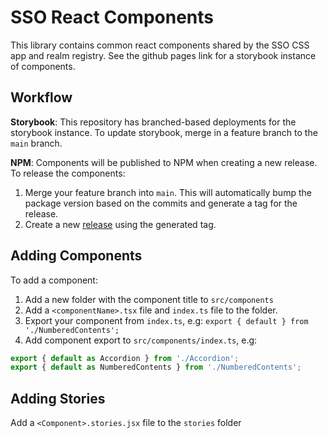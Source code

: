 # SSO React Components

This library contains common react components shared by the SSO CSS app and realm registry.
See the github pages link for a storybook instance of components.

## Workflow

**Storybook**: This repository has branched-based deployments for the storybook instance. To update
storybook, merge in a feature branch to the `main` branch.

**NPM**: Components will be published to NPM when creating a new release. To release the components:

1. Merge your feature branch into `main`. This will automatically bump the package version based on the commits and generate a tag for the release.
2. Create a new [release](https://docs.github.com/en/repositories/releasing-projects-on-github/managing-releases-in-a-repository) using the generated tag.

## Adding Components

To add a component:

1. Add a new folder with the component title to `src/components`
2. Add a `<componentName>.tsx` file and `index.ts` file to the folder.
3. Export your component from `index.ts`, e.g:
   `export { default } from './NumberedContents';`
4. Add component export to `src/components/index.ts`, e.g:

```js
export { default as Accordion } from './Accordion';
export { default as NumberedContents } from './NumberedContents';
```

## Adding Stories

Add a `<Component>.stories.jsx` file to the `stories` folder
